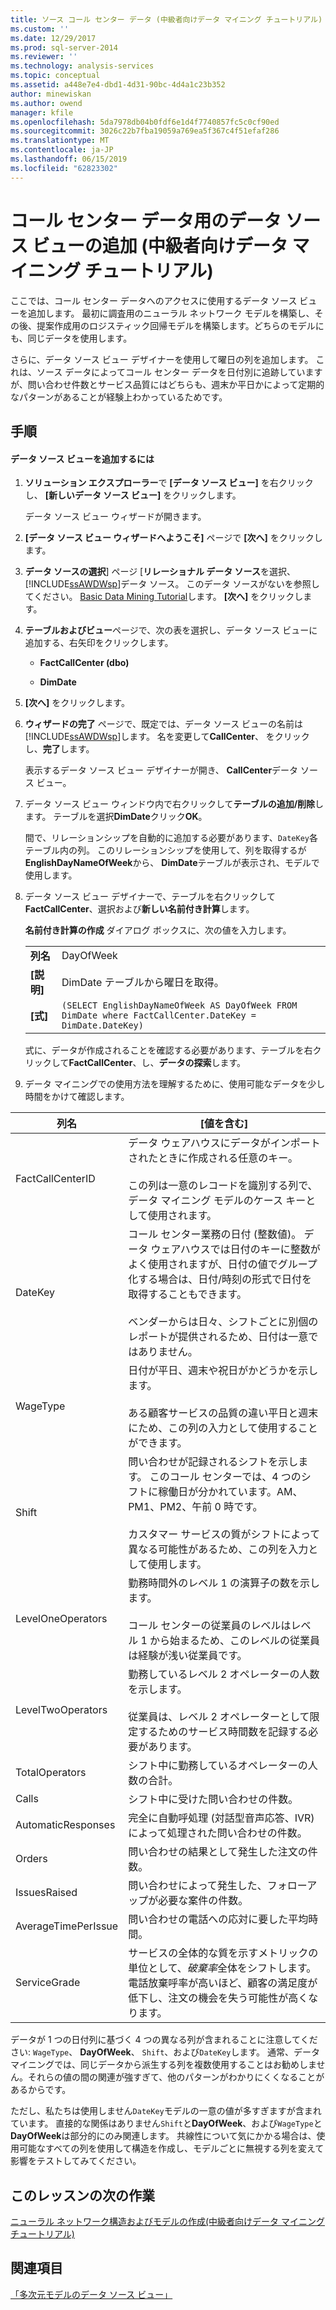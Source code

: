 ```yaml
---
title: ソース コール センター データ (中級者向けデータ マイニング チュートリアル) ビューのデータの追加 |Microsoft Docs
ms.custom: ''
ms.date: 12/29/2017
ms.prod: sql-server-2014
ms.reviewer: ''
ms.technology: analysis-services
ms.topic: conceptual
ms.assetid: a448e7e4-dbd1-4d31-90bc-4d4a1c23b352
author: minewiskan
ms.author: owend
manager: kfile
ms.openlocfilehash: 5da7978db04b0fdf6e1d4f7740857fc5c0cf90ed
ms.sourcegitcommit: 3026c22b7fba19059a769ea5f367c4f51efaf286
ms.translationtype: MT
ms.contentlocale: ja-JP
ms.lasthandoff: 06/15/2019
ms.locfileid: "62823302"
---
```

# <a name="adding-a-data-source-view-for-call-center-data-intermediate-data-mining-tutorial"></a>コール センター データ用のデータ ソース ビューの追加 (中級者向けデータ マイニング チュートリアル)
  ここでは、コール センター データへのアクセスに使用するデータ ソース ビューを追加します。 最初に調査用のニューラル ネットワーク モデルを構築し、その後、提案作成用のロジスティック回帰モデルを構築します。どちらのモデルにも、同じデータを使用します。  
  
 さらに、データ ソース ビュー デザイナーを使用して曜日の列を追加します。 これは、ソース データによってコール センター データを日付別に追跡していますが、問い合わせ件数とサービス品質にはどちらも、週末か平日かによって定期的なパターンがあることが経験上わかっているためです。  
  
## <a name="procedures"></a>手順  
  
#### <a name="to-add-a-data-source-view"></a>データ ソース ビューを追加するには  
  
1.  **ソリューション エクスプローラー**で **[データ ソース ビュー]** を右クリックし、 **[新しいデータ ソース ビュー]** をクリックします。  
  
     データ ソース ビュー ウィザードが開きます。  
  
2.  **[データ ソース ビュー ウィザードへようこそ]** ページで **[次へ]** をクリックします。  
  
3.  **データ ソースの選択**] ページ [**リレーショナル データ ソース**を選択、[!INCLUDE[ssAWDWsp](../includes/ssawdwsp-md.md)]データ ソース。 このデータ ソースがないを参照してください。 [Basic Data Mining Tutorial](../../2014/tutorials/basic-data-mining-tutorial.md)します。 **[次へ]** をクリックします。  
  
4.  **テーブルおよびビュー**ページで、次の表を選択し、データ ソース ビューに追加する、右矢印をクリックします。  
  
    -   **FactCallCenter (dbo)**  
  
    -   **DimDate**  
  
5.  **[次へ]** をクリックします。  
  
6.  **ウィザードの完了** ページで、既定では、データ ソース ビューの名前は[!INCLUDE[ssAWDWsp](../includes/ssawdwsp-md.md)]します。 名を変更して**CallCenter**、 をクリックし、**完了**します。  
  
     表示するデータ ソース ビュー デザイナーが開き、 **CallCenter**データ ソース ビュー。  
  
7.  データ ソース ビュー ウィンドウ内で右クリックして**テーブルの追加/削除**します。 テーブルを選択**DimDate**クリック**OK**。  
  
     間で、リレーションシップを自動的に追加する必要があります、`DateKey`各テーブル内の列。 このリレーションシップを使用して、列を取得するが**EnglishDayNameOfWeek**から、 **DimDate**テーブルが表示され、モデルで使用します。  
  
8.  データ ソース ビュー デザイナーで、テーブルを右クリックして**FactCallCenter**、選択および**新しい名前付き計算**します。  
  
     **名前付き計算の作成** ダイアログ ボックスに、次の値を入力します。  
  
    |||  
    |-|-|  
    |**列名**|DayOfWeek|  
    |**[説明]**|DimDate テーブルから曜日を取得。|  
    |**[式]**|`(SELECT EnglishDayNameOfWeek AS DayOfWeek FROM DimDate where FactCallCenter.DateKey = DimDate.DateKey)`|  
  
     式に、データが作成されることを確認する必要があります、テーブルを右クリックして**FactCallCenter**、し、**データの探索**します。  
  
9. データ マイニングでの使用方法を理解するために、使用可能なデータを少し時間をかけて確認します。  
  
|列名|[値を含む]|  
|-----------------|--------------|  
|FactCallCenterID|データ ウェアハウスにデータがインポートされたときに作成される任意のキー。<br /><br /> この列は一意のレコードを識別する列で、データ マイニング モデルのケース キーとして使用されます。|  
|DateKey|コール センター業務の日付 (整数値)。 データ ウェアハウスでは日付のキーに整数がよく使用されますが、日付の値でグループ化する場合は、日付/時刻の形式で日付を取得することもできます。<br /><br /> ベンダーからは日々、シフトごとに別個のレポートが提供されるため、日付は一意ではありません。|  
|WageType|日付が平日、週末や祝日がかどうかを示します。<br /><br /> ある顧客サービスの品質の違い平日と週末にため、この列の入力として使用することができます。|  
|Shift|問い合わせが記録されるシフトを示します。 このコール センターでは、4 つのシフトに稼働日が分かれています。AM、PM1、PM2、午前 0 時です。<br /><br /> カスタマー サービスの質がシフトによって異なる可能性があるため、この列を入力として使用します。|  
|LevelOneOperators|勤務時間外のレベル 1 の演算子の数を示します。<br /><br /> コール センターの従業員のレベルはレベル 1 から始まるため、このレベルの従業員は経験が浅い従業員です。|  
|LevelTwoOperators|勤務しているレベル 2 オペレーターの人数を示します。<br /><br /> 従業員は、レベル 2 オペレーターとして限定するためのサービス時間数を記録する必要があります。|  
|TotalOperators|シフト中に勤務しているオペレーターの人数の合計。|  
|Calls|シフト中に受けた問い合わせの件数。|  
|AutomaticResponses|完全に自動呼処理 (対話型音声応答、IVR) によって処理された問い合わせの件数。|  
|Orders|問い合わせの結果として発生した注文の件数。|  
|IssuesRaised|問い合わせによって発生した、フォローアップが必要な案件の件数。|  
|AverageTimePerIssue|問い合わせの電話への応対に要した平均時間。|  
|ServiceGrade|サービスの全体的な質を示すメトリックの単位として、*破棄率*全体をシフトします。 電話放棄呼率が高いほど、顧客の満足度が低下し、注文の機会を失う可能性が高くなります。|  
  
 データが 1 つの日付列に基づく 4 つの異なる列が含まれることに注意してください: `WageType`、 **DayOfWeek**、 `Shift`、および`DateKey`します。 通常、データ マイニングでは、同じデータから派生する列を複数使用することはお勧めしません。それらの値の間の関連が強すぎて、他のパターンがわかりにくくなることがあるからです。  
  
 ただし、私たちは使用しません`DateKey`モデルの一意の値が多すぎますが含まれています。 直接的な関係はありません`Shift`と**DayOfWeek**、および`WageType`と**DayOfWeek**は部分的にのみ関連します。 共線性について気にかかる場合は、使用可能なすべての列を使用して構造を作成し、モデルごとに無視する列を変えて影響をテストしてみてください。  
  
## <a name="next-task-in-lesson"></a>このレッスンの次の作業  
 [ニューラル ネットワーク構造およびモデルの作成&#40;中級者向けデータ マイニング チュートリアル&#41;](../../2014/tutorials/creating-a-neural-network-structure-and-model-intermediate-data-mining-tutorial.md)  
  
## <a name="see-also"></a>関連項目  
 [「多次元モデルのデータ ソース ビュー」](../analysis-services/multidimensional-models/data-source-views-in-multidimensional-models.md)  
  
  
